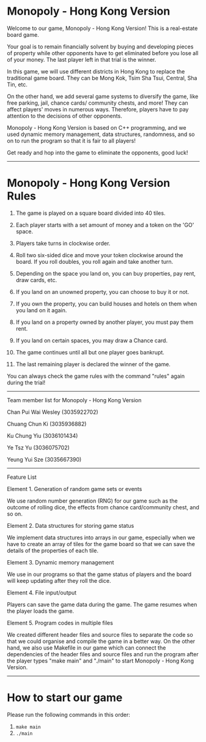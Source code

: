 # Monopoly - Hong Kong Version
Welcome to our game, Monopoly - Hong Kong Version!
This is a real-estate board game.

Your goal is to remain financially solvent by buying and developing pieces of property while other opponents have to get eliminated before you lose all of your money. The last player left in that trial is the winner.

In this game, we will use different districts in Hong Kong to replace the traditional game board. They can be Mong Kok, Tsim Sha Tsui, Central, Sha Tin, etc.

On the other hand, we add several game systems to diversify the game, like free parking, jail, chance cards/ community chests, and more! They can affect players' moves in numerous ways. Therefore, players have to pay attention to the decisions of other opponents.

Monopoly - Hong Kong Version is based on C++ programming, and we used dynamic memory management, data structures, randomness, and so on to run the program so that it is fair to all players!

Get ready and hop into the game to eliminate the opponents, good luck!

-----------------------------------------------------------------------------------------------------------------------------------

# Monopoly - Hong Kong Version Rules

1. The game is played on a square board divided into 40 tiles.

2. Each player starts with a set amount of money and a token on the 'GO' space.

3. Players take turns in clockwise order.

4. Roll two six-sided dice and move your token clockwise around the board. If you roll doubles, you roll again and take another turn.

5. Depending on the space you land on, you can buy properties, pay rent, draw cards, etc.

6. If you land on an unowned property, you can choose to buy it or not.

7. If you own the property, you can build houses and hotels on them when you land on it again.

8. If you land on a property owned by another player, you must pay them rent.

9. If you land on certain spaces, you may draw a Chance card.

10. The game continues until all but one player goes bankrupt.

11. The last remaining player is declared the winner of the game.

You can always check the game rules with the command "rules" again during the trial!

-----------------------------------------------------------------------------------------------------------------------------------

Team member list for Monopoly - Hong Kong Version

Chan Pui Wai Wesley (3035922702)

Chuang Chun Ki (3035936882)

Ku Chung Yiu (3036101434)

Ye Tsz Yu (3036075702)

Yeung Yui Sze (3035667390)

-----------------------------------------------------------------------------------------------------------------------------------

Feature List

Element 1. Generation of random game sets or events

We use random number generation (RNG) for our game such as the outcome of rolling dice, the effects from chance card/community chest, and so on.

Element 2. Data structures for storing game status

We implement data structures into arrays in our game, especially when we have to create an array of tiles for the game board so that we can save the details of the properties of each tile.

Element 3. Dynamic memory management

We use <vector> in our programs so that the game status of players and the board will keep updating after they roll the dice.

Element 4. File input/output

Players can save the game data during the game. The game resumes when the player loads the game.

Element 5. Program codes in multiple files

We created different header files and source files to separate the code so that we could organise and compile the game in a better way. On the other hand, we also use Makefile in our game which can connect the dependencies of the header files and source files and run the program after the player types "make main" and "./main" to start Monopoly - Hong Kong Version.

-----------------------------------------------------------------------------------------------------------------------------------

# How to start our game

Please run the following commands in this order:
1. `make main`
2. `./main`
